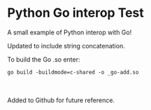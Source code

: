 # Python Go interop Test
A small example of Python interop with Go!

Updated to include string concatenation.

To build the Go .so enter:

    go build -buildmode=c-shared -o _go-add.so
<br>
<br>
Added to Github for future reference.